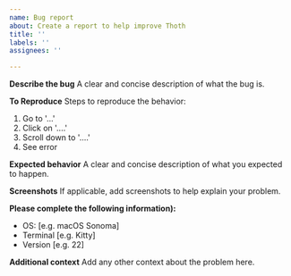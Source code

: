 ```yaml
---
name: Bug report
about: Create a report to help improve Thoth
title: ''
labels: ''
assignees: ''

---
```


**Describe the bug**
A clear and concise description of what the bug is.

**To Reproduce**
Steps to reproduce the behavior:
1. Go to '...'
2. Click on '....'
3. Scroll down to '....'
4. See error

**Expected behavior**
A clear and concise description of what you expected to happen.

**Screenshots**
If applicable, add screenshots to help explain your problem.

**Please complete the following information):**
 - OS: [e.g. macOS Sonoma]
 - Terminal [e.g. Kitty]
 - Version [e.g. 22]

**Additional context**
Add any other context about the problem here.
